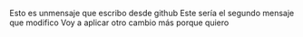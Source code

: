 Esto es unmensaje que escribo desde github
Este sería el segundo mensaje que modifico
Voy a aplicar otro cambio más porque quiero 
